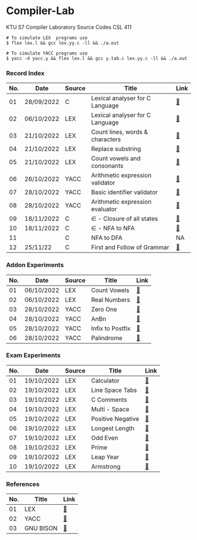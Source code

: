 # Compiler-Lab
KTU S7 Compiler Laboratory Source Codes CSL 411

```console
# To simulate LEX  programs use 
$ flex lex.l && gcc lex.yy.c -ll && ./a.out

# To simulate YACC programs use 
$ yacc -d yacc.y && flex lex.l && gcc y.tab.c lex.yy.c -ll && ./a.out
```


### Record Index
| No. | Date       | Source | Title                           |  Link                                                                               |
| --- | ---------- | ------ | ------------------------------- | ------------------------------------------------------------------------------------|
| 01  | 28/09/2022 | C      | Lexical analyser for C Language |  [🔗](https://github.com/EmmanuelJojy/Compiler-Lab/blob/main/e1_lexical/p1_v1.c)    |
| 02  | 06/10/2022 | LEX    | Lexical analyser for C Language |  [🔗](https://github.com/EmmanuelJojy/Compiler-Lab/blob/main/e2_lex/lexical/lex.l)  |
| 03  | 21/10/2022 | LEX    | Count lines, words & characters |  [🔗](https://github.com/EmmanuelJojy/Compiler-Lab/blob/main/e2_lex/line_word/lex.l)|
| 04  | 21/10/2022 | LEX    | Replace substring               |  [🔗](https://github.com/EmmanuelJojy/Compiler-Lab/blob/main/e2_lex/substr/lex.l)   |
| 05  | 21/10/2022 | LEX    | Count vowels and consonants     |  [🔗](https://github.com/EmmanuelJojy/Compiler-Lab/blob/main/e2_lex/vowcon/lex.l)   |
| 06  | 26/10/2022 | YACC   | Arithmetic expression validator |  [🔗](https://github.com/EmmanuelJojy/Compiler-Lab/tree/main/e3_yacc/arithmetic)    |
| 07  | 28/10/2022 | YACC   | Basic identifier validator      |  [🔗](https://github.com/EmmanuelJojy/Compiler-Lab/tree/main/e3_yacc/identifier)    |
| 08  | 28/10/2022 | YACC   | Arithmetic expression evaluator |  [🔗](https://github.com/EmmanuelJojy/Compiler-Lab/tree/main/e3_yacc/evaluvator)    |
| 09  | 18/11/2022 | C      | ∈ - Closure of all states       |  [🔗](https://github.com/EmmanuelJojy/Compiler-Lab/tree/main/e4_eps/eps.c)          |
| 10  | 18/11/2022 | C      | ∈ - NFA to NFA                  |  [🔗](https://github.com/EmmanuelJojy/Compiler-Lab/tree/main/e5_enfa/enfa.c)        |
| 11  |            | C      | NFA to DFA                      |  NA                                                                                 |
| 12  | 25/11/22   | C      | First and Follow of Grammar     |  [🔗](https://github.com/EmmanuelJojy/Compiler-Lab/tree/main/e7_fifo/fifo.c)        |

### Addon Experiments
| No. | Date       | Source | Title            | Link                                                                             |
| --- | ---------- | ------ | ---------------- | ---------------------------------------------------------------------------------|
| 01  | 06/10/2022 | LEX    | Count Vowels     | [🔗](https://github.com/EmmanuelJojy/Compiler-Lab/blob/main/e2_lex/vowcon/lex.l) |
| 02  | 06/10/2022 | LEX    | Real Numbers     | [🔗](https://github.com/EmmanuelJojy/Compiler-Lab/blob/main/e2_lex/real/lex.l)   |
| 03  | 28/10/2022 | YACC   | Zero One         | [🔗](https://github.com/EmmanuelJojy/Compiler-Lab/tree/main/e3_yacc/addon/01)    |
| 04  | 28/10/2022 | YACC   | AnBn             | [🔗](https://github.com/EmmanuelJojy/Compiler-Lab/tree/main/e3_yacc/addon/anbn)  |
| 05  | 28/10/2022 | YACC   | Infix to Postfix | [🔗](https://github.com/EmmanuelJojy/Compiler-Lab/tree/main/e3_yacc/addon/inpost)|
| 06  | 28/10/2022 | YACC   | Palindrome       | [🔗](https://github.com/EmmanuelJojy/Compiler-Lab/tree/main/e3_yacc/addon/palin) |

### Exam Experiments

| No. | Date       | Source | Title            | Link                                                                               |
| --- | ---------- | ------ | -----------------| ---------------------------------------------------------------------------------- |
| 01  | 19/10/2022 | LEX    | Calculator       | [🔗](https://github.com/EmmanuelJojy/Compiler-Lab/tree/main/e2_lex/exam/q01/lex.l) |
| 02  | 19/10/2022 | LEX    | Line Space Tabs  | [🔗](https://github.com/EmmanuelJojy/Compiler-Lab/tree/main/e2_lex/exam/q02/lex.l) |
| 03  | 19/10/2022 | LEX    | C Comments       | [🔗](https://github.com/EmmanuelJojy/Compiler-Lab/tree/main/e2_lex/exam/q03/lex.l) |
| 04  | 19/10/2022 | LEX    | Multi - Space    | [🔗](https://github.com/EmmanuelJojy/Compiler-Lab/tree/main/e2_lex/exam/q04/lex.l) |
| 05  | 19/10/2022 | LEX    | Positive Negative| [🔗](https://github.com/EmmanuelJojy/Compiler-Lab/tree/main/e2_lex/exam/q05/lex.l) |
| 06  | 19/10/2022 | LEX    | Longest Length   | [🔗](https://github.com/EmmanuelJojy/Compiler-Lab/tree/main/e2_lex/exam/q06/lex.l) |
| 07  | 19/10/2022 | LEX    | Odd Even         | [🔗](https://github.com/EmmanuelJojy/Compiler-Lab/tree/main/e2_lex/exam/q07/lex.l) |
| 08  | 19/10/2022 | LEX    | Prime            | [🔗](https://github.com/EmmanuelJojy/Compiler-Lab/tree/main/e2_lex/exam/q08/lex.l) |
| 09  | 19/10/2022 | LEX    | Leap Year        | [🔗](https://github.com/EmmanuelJojy/Compiler-Lab/tree/main/e2_lex/exam/q09/lex.l) |
| 10  | 19/10/2022 | LEX    | Armstrong        | [🔗](https://github.com/EmmanuelJojy/Compiler-Lab/tree/main/e2_lex/exam/q10/lex.l) |

### References
| No. | Title     | Link                                                                             |
| --- | --------- | -------------------------------------------------------------------------------- |
| 01  | LEX       | [🔗](https://github.com/EmmanuelJojy/Compiler-Lab/blob/main/references/lex.pdf)  |
| 02  | YACC      | [🔗](https://github.com/EmmanuelJojy/Compiler-Lab/blob/main/references/yacc.pdf) |
| 03  | GNU BISON | [🔗](https://www.gnu.org/software/bison/manual/bison.html)                       |
